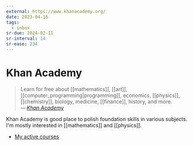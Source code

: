 ```yaml
---
external: https://www.khanacademy.org/
date: 2023-04-16
tags:
  - inbox
sr-due: 2024-02-11
sr-interval: 14
sr-ease: 234
---
```


# Khan Academy

> Learn for free about [[mathematics]], [[art]],
> [[computer_programming|programming]], economics, [[physics]],
> [[chemistry]], biology, medicine, [[finance]], history, and more.\
> — <cite>[Khan Academy](https://www.khanacademy.org/)</cite>

Khan Academy is good place to polish foundation skills
in various subjects. I'm mostly interested in [[mathematics]] and [[physics]].

- [My active courses](https://www.khanacademy.org/profile/me/courses)
